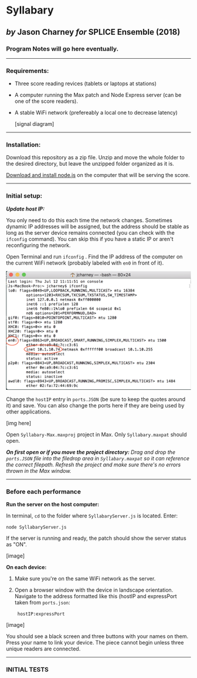 # **Syllabary**
## *by* **Jason Charney** *for* **SPLICE Ensemble** (2018)

### Program Notes will go here eventually.
---

### Requirements:
- Three score reading revices (tablets or laptops at stations)
- A computer running the Max patch and Node Express server (can be one of the score readers).
- A stable WiFi network (prefereably a local one to decrease latency)

    [signal diagram]
---
### Installation:

Download this repository as a zip file. Unzip and move the whole folder to the desired directory, but leave the unzipped folder organized as it is.

[Download and install node.js](https://nodejs.org/en/download/) on the computer that will be serving the score.

---

### Initial setup:

***Update host IP:*** 

You only need to do this each time the network changes. Sometimes dynamic IP addresses will be assigned, but the address should be stable as long as the server device remains connected (you can check with the `ifconfig` command). You can skip this if you have a static IP or aren't reconfiguring the network.

Open Terminal and run `ifconfig` . Find the IP address of the computer on the current WiFi network (probably labeled with `en0` in front of it).

![ifconfig](https://raw.githubusercontent.com/jasoncharney/syllabary/master/readme-imgs/ifconfig.png)

Change the `hostIP` entry in `ports.JSON` (be sure to keep the quotes around it) and save. You can also change the ports here if they are being used by other applications.

[img here]

Open `Syllabary-Max.maxproj` project in Max. Only `Syllabary.maxpat` should open.

***On first open or if you move the project directory:** Drag and drop the `ports.JSON` file into the filedrop area in `Syllabary.maxpat` so it can reference the correct filepath. Refresh the project and make sure there's no errors thrown in the Max window.*

---

### Before each performance

**Run the server on the host computer:**

In terminal, `cd` to the folder where `SyllabaryServer.js` is located. Enter:
 
    node SyllabaryServer.js

If the server is running and ready, the patch should show the server status as "ON".

[image]

**On each device:**
1. Make sure you're on the same WiFi network as the server.
2. Open a browser window with the device in landscape orientation. Navigate to the address formatted like this (hostIP and expressPort taken from `ports.json`:

        hostIP:expressPort

[image]

You should see a black screen and three buttons with your names on them. Press your name to link your device. The piece cannot begin unless three unique readers are connected.

---

### INITIAL TESTS 